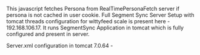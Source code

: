 This javascript fetches Persona from RealTimePersonaFetch server if persona is not cached in user cookie.
Full Segment Sync Server Setup with tomcat threads configuration for wittyfeed scale is present here - 192.168.106.17.
It runs SegmentSync Application in tomcat which is fully configured and present in server.

Server.xml configuration in tomcat 7.0.64 -   
<Connector port="8443" maxHttpHeaderSize="8192" maxThreads="150" minSpareThreads="25" maxSpareThreads="75" enableLookups="false" disableUploadTimeout="true" acceptCount="100" scheme="https" secure="true" SSLEnabled="true" clientAuth="false" sslProtocol="TLS" keyAlias="mydomain" keystoreFile="/root/certtomcat/KeyStore.jks" keystorePass="qwerty" />
